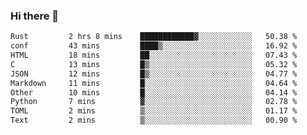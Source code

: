 ### Hi there 👋
<!--START_SECTION:waka-->

```txt
Rust         2 hrs 8 mins    ████████████▓░░░░░░░░░░░░   50.38 %
conf         43 mins         ████▒░░░░░░░░░░░░░░░░░░░░   16.92 %
HTML         18 mins         ██░░░░░░░░░░░░░░░░░░░░░░░   07.43 %
C            13 mins         █▒░░░░░░░░░░░░░░░░░░░░░░░   05.32 %
JSON         12 mins         █▒░░░░░░░░░░░░░░░░░░░░░░░   04.77 %
Markdown     11 mins         █░░░░░░░░░░░░░░░░░░░░░░░░   04.64 %
Other        10 mins         █░░░░░░░░░░░░░░░░░░░░░░░░   04.14 %
Python       7 mins          ▓░░░░░░░░░░░░░░░░░░░░░░░░   02.78 %
TOML         2 mins          ▒░░░░░░░░░░░░░░░░░░░░░░░░   01.17 %
Text         2 mins          ▒░░░░░░░░░░░░░░░░░░░░░░░░   00.90 %
```

<!--END_SECTION:waka-->

<!--
**YoganshSharma/YoganshSharma** is a ✨ _special_ ✨ repository because its `README.md` (this file) appears on your GitHub profile.

Here are some ideas to get you started:

- 🔭 I’m currently working on ...
- 🌱 I’m currently learning ...
- 👯 I’m looking to collaborate on ...
- 🤔 I’m looking for help with ...
- 💬 Ask me about ...
- 📫 How to reach me: ...
- 😄 Pronouns: ...
- ⚡ Fun fact: ...
-->
